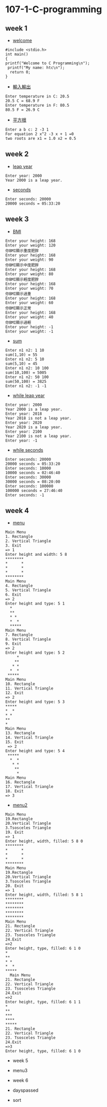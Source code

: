 # 107-1-C-programming

## week 1
 - [welcome](https://github.com/mida147852/107-1-C-programming/blob/master/w01/0910welcome.cpp)
````
#include <stdio.h> 
int main()
{ 
printf("Welcome to C Programming\n");
 printf("My name: htc\n");
  return 0;
}
````
- [輸入輸出](https://github.com/mida147852/107-1-C-programming/blob/master/w01/0911%E8%BC%B8%E5%85%A5%E8%BC%B8%E5%87%BA.cpp)
````
Enter temperature in C: 20.5 
20.5 C = 68.9 F 
Enter temperature in F: 80.5 
80.5 F = 26.9 C
````
 - [平方根](https://github.com/mida147852/107-1-C-programming/blob/master/w01/0911%E5%B9%B3%E6%96%B9%E6%A0%B9.cpp)
````
Enter a b c: 2 -3 1 
For equation 2 x^2 -3 x + 1 =0
two roots are x1 = 1.0 x2 = 0.5
````
## week 2
 - [leap year](https://github.com/mida147852/107-1-C-programming/blob/master/w02/leap%20year)
````
Enter year: 2000 
Year 2000 is a leap year.
````
* [seconds](https://github.com/mida147852/107-1-C-programming/blob/master/w02/seconds)
````
Enter seconds: 20000 
20000 seconds = 05:33:20
````
## week 3
* [BMI](https://github.com/mida147852/107-1-C-programming/blob/master/W03/BMI)
````
Enter your height: 168
Enter your weight: 120
你BMI顯示重度肥胖
Enter your height: 168
Enter your weight: 90
你BMI顯示中度肥胖
Enter your height: 168
Enter your weight: 80
你BMI顯示輕度肥胖
Enter your height: 168
Enter your weight: 70
你BMI顯示過重
Enter your height: 168
Enter your weight: 60
你BMI顯示正常
Enter your height: 168
Enter your weight: 40
你BMI顯示過輕
Enter your height: -1
Enter your weight: -1
````
* [sum](https://github.com/mida147852/107-1-C-programming/blob/master/W03/sum)
````
Enter n1 n2: 1 10 
sum(1,10) = 55 
Enter n1 n2: 5 10 
sum(5,10) = 45 
Enter n1 n2: 10 100 
sum(10,100) = 5005 
Enter n1 n2: 50 100 
sum(50,100) = 3825 
Enter n1 n2: -1 -1
````
* [while leap year](https://github.com/mida147852/107-1-C-programming/blob/master/W03/while%20leap%20year)
````
Enter year: 2000 
Year 2000 is a leap year.
Enter year: 2018 
Year 2018 is not a leap year. 
Enter year: 2020 
Year 2020 is a leap year. 
Enter year: 2100 
Year 2100 is not a leap year. 
Enter year: -1
````
* [while seconds](https://github.com/mida147852/107-1-C-programming/blob/master/W03/while%20seconds)
````
Enter seconds: 20000 
20000 seconds = 05:33:20 
Enter seconds: 10000 
10000 seconds = 02:46:40 
Enter seconds: 30000 
30000 seconds = 08:20:00 
Enter seconds: 100000 
100000 seconds = 27:46:40 
Enter seconds: -1
````
## week 4
* [menu](https://github.com/mida147852/107-1-C-programming/blob/master/w04/menu.cpp)
````
Main Menu 
1. Rectangle 
2. Vertical Triangle
3. Exit 
=> 1 
Enter height and width: 5 8 
********
*      *
*      *
*      *
********
Main Menu 
4. Rectangle 
5. Vertical Triangle 
6. Exit 
=> 2 
Enter height and type: 5 1
  * 
  **
  * * 
  *  * 
  *****
Main Menu 
7. Rectangle 
8. Vertical Triangle 
9. Exit 
=> 2 
Enter height and type: 5 2
     * 
    **
   * *
  *  *
 ***** 
Main Menu 
10. Rectangle 
11. Vertical Triangle 
12. Exit 
=> 2 
Enter height and type: 5 3 
*****
*  * 
* * 
**
* 
Main Menu 
13. Rectangle 
14. Vertical Triangle 
15. Exit
 => 2 
Enter height and type: 5 4 
 *****
  *  * 
   * *
    ** 
     *
Main Menu 
16. Rectangle 
17. Vertical Triangle 
18. Exit 
=> 3
````
* [menu2](https://github.com/mida147852/107-1-C-programming/blob/master/w04/menu2.cpp)
````
Main Menu 
19.Rectangle 
20.Vertical Triangle 
3.Tsosceles Triangle 
19. Exit 
=> 1
Enter height, width, filled: 5 8 0
********
*      *
*      *
*      *
********
Main Menu 
19.Rectangle 
20.Vertical Triangle 
3.Tsosceles Triangle 
20. Exit 
=> 1
Enter height, width, filled: 5 8 1
********
********
********
********
********
Main Menu 
21. Rectangle  
22. Vertical Triangle
23. Tsosceles Triangle 
24.Exit 
=>2
Enter height, type, filled: 6 1 0
* 
**
* * 
*  * 
*****
  Main Menu 
21. Rectangle  
22. Vertical Triangle
23. Tsosceles Triangle 
24.Exit 
=>2
Enter height, type, filled: 6 1 1
* 
**
*** 
**** 
*****
21. Rectangle  
22. Vertical Triangle
23. Tsosceles Triangle 
24.Exit 
=>3
Enter height, type, filled: 6 1 0

````
* week 5
* menu3

* week 6
* dayspassed
* sort
<!--stackedit_data:
eyJoaXN0b3J5IjpbLTQ3NTM3NzAwOCwxNjYwMTAyMTg2XX0=
-->